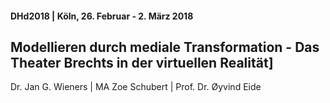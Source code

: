 #### DHd2018 | Köln, 26. Februar - 2. März 2018

## Modellieren durch mediale Transformation - Das Theater Brechts in der virtuellen Realität]

Dr. Jan G. Wieners | MA Zoe Schubert | Prof. Dr. Øyvind Eide 